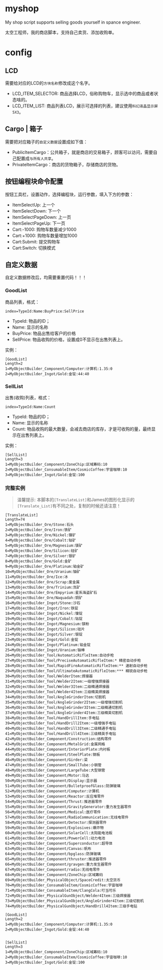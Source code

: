 # myshop

My shop script supports selling goods yourself in spance engineer.

太空工程师，我的商店脚本，支持自己卖货、添加收购单。

# config

## LCD
需要给对应的LCD的`方块名称`修改成这个名字。
- LCD_ITEM_SELECTOR: 商品选择LCD，俗称购物车，显示选中的商品或者状态啥的。
- LCD_ITEM_LIST: 商品列表LCD，展示可选择的列表，建议使用`科幻液晶显示屏5X3`。

## Cargo | 箱子
需要把对应箱子的`自定义数据`设置成如下值：
- PublicItemCargo：公共箱子，就是商店的交易箱子，顾客可以访问，需要自己配置成`与所有人共享`。
- PrivateItemCargo：商店的货物箱子，存储商店的货物。

## 按钮编程块命令配置

按钮工具栏，设置动作，选择编程块，运行参数，填入下方的参数：

- ItemSelectUp: 上一个
- ItemSelectDown: 下一个
- ItemSelectPageDown: 上一页
- ItemSelectPageUp: 下一页
- Cart:-1000: 购物车数量减少1000
- Cart:+1000: 购物车数量增加1000
- Cart:Submit: 提交购物车
- Cart:Switch: 切换模式

## 自定义数据

自定义数据修改后，均需要重置代码！！！

### GoodList
商品列表，格式：

`index=TypeId:Name:BuyPrice:SellPrice`

- TypeId: 物品的ID；
- Name: 显示的名称
- BuyPrice: 物品出售给客户的价格
- SellPrice: 物品收购的价格，设置成0不显示在出售列表上。

实例：

```
[GoodList]
Length=2
1=MyObjectBuilder_Component/Computer:计算机:1.35:0
2=MyObjectBuilder_Ingot/Gold:金锭:44:40
```

### SellList

出售(收购)列表，格式：

`index=TypeId:Name:Count`

- TypeId: 物品的ID；
- Name: 显示的名称
- Count: 物品收购的最大数量，会减去商店的库存，才是可收购的量，最终显示在出售列表上。

实例：

```
[SellList]
Length=3
1=MyObjectBuilder_Component/ZoneChip:区域筹码:10
2=MyObjectBuilder_ConsumableItem/CosmicCoffee:宇宙咖啡:10
3=MyObjectBuilder_Ingot/Gold:金锭:100
```

### 完整实例

> 温馨提示: 本脚本的`[TranslateList]`和James的图形化显示的`[Translate_List]`有不同之处，复制的时候还请注意！

```
[TranslateList]
Length=74
1=MyObjectBuilder_Ore/Stone:石头
2=MyObjectBuilder_Ore/Iron:铁矿
3=MyObjectBuilder_Ore/Nickel:镍矿
4=MyObjectBuilder_Ore/Cobalt:钴矿
5=MyObjectBuilder_Ore/Magnesium:镁矿
6=MyObjectBuilder_Ore/Silicon:硅矿
7=MyObjectBuilder_Ore/Silver:银矿
8=MyObjectBuilder_Ore/Gold:金矿
9=MyObjectBuilder_Ore/Platinum:铂金矿
10=MyObjectBuilder_Ore/Uranium:铀矿
11=MyObjectBuilder_Ore/Ice:冰
12=MyObjectBuilder_Ore/Scrap:废金属
13=MyObjectBuilder_Ore/Trinium:氚矿
14=MyObjectBuilder_Ore/Empyrium:星系海盗矿石
15=MyObjectBuilder_Ore/Naquadah:铜矿         
16=MyObjectBuilder_Ingot/Stone:沙石
17=MyObjectBuilder_Ingot/Iron:铁锭
18=MyObjectBuilder_Ingot/Nickel:镍锭
19=MyObjectBuilder_Ingot/Cobalt:钴锭
20=MyObjectBuilder_Ingot/Magnesium:镁粉
21=MyObjectBuilder_Ingot/Silicon:硅片
22=MyObjectBuilder_Ingot/Silver:银锭
23=MyObjectBuilder_Ingot/Gold:金锭
24=MyObjectBuilder_Ingot/Platinum:铂金锭
25=MyObjectBuilder_Ingot/Uranium:铀棒
26=MyObjectBuilder_Tool/AutomaticRifleItem:自动步枪
27=MyObjectBuilder_Tool/PreciseAutomaticRifleItem:* 精密自动步枪
28=MyObjectBuilder_Tool/RapidFireAutomaticRifleItem:** 速射自动步枪
29=MyObjectBuilder_Tool/UltimateAutomaticRifleItem:*** 精锐自动步枪
30=MyObjectBuilder_Tool/WelderItem:焊接器
31=MyObjectBuilder_Tool/Welder2Item:一级增强焊接器
32=MyObjectBuilder_Tool/Welder3Item:二级精通焊接器
33=MyObjectBuilder_Tool/Welder4Item:三级精英焊接器
34=MyObjectBuilder_Tool/AngleGrinderItem:切割机
35=MyObjectBuilder_Tool/AngleGrinder2Item:一级增强切割机
36=MyObjectBuilder_Tool/AngleGrinder3Item:二级精通切割机
37=MyObjectBuilder_Tool/AngleGrinder4Item:三级精英切割机
38=MyObjectBuilder_Tool/HandDrillItem:手电钻
39=MyObjectBuilder_Tool/HandDrill2Item:一级增强手电钻
40=MyObjectBuilder_Tool/HandDrill3Item:二级精通手电钻
41=MyObjectBuilder_Tool/HandDrill4Item:三级精英手电钻  
42=MyObjectBuilder_Component/Construction:结构零件
43=MyObjectBuilder_Component/MetalGrid:金属网格
44=MyObjectBuilder_Component/InteriorPlate:内衬板
45=MyObjectBuilder_Component/SteelPlate:钢板
46=MyObjectBuilder_Component/Girder:梁
47=MyObjectBuilder_Component/SmallTube:小钢管
48=MyObjectBuilder_Component/LargeTube:大型钢管
49=MyObjectBuilder_Component/Motor:马达
50=MyObjectBuilder_Component/Display:显示器
51=MyObjectBuilder_Component/BulletproofGlass:防弹玻璃
52=MyObjectBuilder_Component/Computer:计算机
53=MyObjectBuilder_Component/Reactor:反应堆零件
54=MyObjectBuilder_Component/Thrust:推进器零件
55=MyObjectBuilder_Component/GravityGenerator:重力发生器零件
56=MyObjectBuilder_Component/Medical:医疗零件
57=MyObjectBuilder_Component/RadioCommunication:无线电零件
58=MyObjectBuilder_Component/Detector:探测器零件
59=MyObjectBuilder_Component/Explosives:爆炸物
60=MyObjectBuilder_Component/SolarCell:太阳能电池板
61=MyObjectBuilder_Component/PowerCell:动力电池
62=MyObjectBuilder_Component/Superconductor:超导体
63=MyObjectBuilder_Component/Canvas:帆布
64=MyObjectBuilder_Component/bpglass:防弹玻璃
65=MyObjectBuilder_Component/thruster:推进器零件
66=MyObjectBuilder_Component/gravgen:重力发生器零件
67=MyObjectBuilder_Component/radio:无线电零件
68=MyObjectBuilder_Component/ZoneChip:区域筹码
69=MyObjectBuilder_PhysicalObject/SpaceCredit:太空货币
70=MyObjectBuilder_ConsumableItem/CosmicCoffee:宇宙咖啡
71=MyObjectBuilder_ConsumableItem/ClangCola:叮当可乐
72=MyObjectBuilder_PhysicalGunObject/Welder4Item:三级焊接器
73=MyObjectBuilder_PhysicalGunObject/AngleGrinder4Item:三级切割机
74=MyObjectBuilder_PhysicalGunObject/HandDrill4Item:三级手电钻

[GoodList]
Length=2
1=MyObjectBuilder_Component/Computer:计算机:1.35:0
2=MyObjectBuilder_Ingot/Gold:金锭:44:40


[SellList]
Length=3
1=MyObjectBuilder_Component/ZoneChip:区域筹码:10
2=MyObjectBuilder_ConsumableItem/CosmicCoffee:宇宙咖啡:10
3=MyObjectBuilder_Ingot/Gold:金锭:100

```